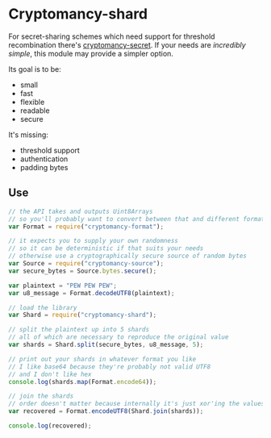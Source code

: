 # Cryptomancy-shard

For secret-sharing schemes which need support for threshold recombination there's [cryptomancy-secret](https://github.com/ansuz/cryptomancy-secret).
If your needs are _incredibly simple_, this module may provide a simpler option.

Its goal is to be:

* small
* fast
* flexible
* readable
* secure

It's missing:

* threshold support
* authentication
* padding bytes

## Use

```javascript
// the API takes and outputs Uint8Arrays
// so you'll probably want to convert between that and different formats
var Format = require("cryptomancy-format");

// it expects you to supply your own randomness
// so it can be deterministic if that suits your needs
// otherwise use a cryptographically secure source of random bytes
var Source = require("cryptomancy-source");
var secure_bytes = Source.bytes.secure();

var plaintext = "PEW PEW PEW";
var u8_message = Format.decodeUTF8(plaintext);

// load the library
var Shard = require("cryptomancy-shard");

// split the plaintext up into 5 shards
// all of which are necessary to reproduce the original value
var shards = Shard.split(secure_bytes, u8_message, 5);

// print out your shards in whatever format you like
// I like base64 because they're probably not valid UTF8
// and I don't like hex
console.log(shards.map(Format.encode64));

// join the shards
// order doesn't matter because internally it's just xor'ing the values
var recovered = Format.encodeUTF8(Shard.join(shards));

console.log(recovered);
```

